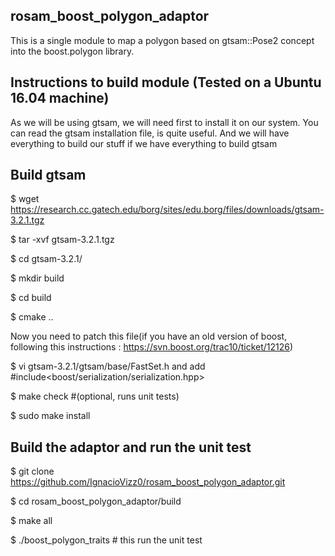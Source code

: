 ## rosam_boost_polygon_adaptor

This is a single module to map a polygon based on gtsam::Pose2 concept into the boost.polygon library.

## Instructions to build module (Tested on a Ubuntu 16.04 machine)

As we will be using gtsam, we will need first to install it on our system.
You can read the gtsam installation file, is quite useful. And we will have everything
to build our stuff if we have everything to build gtsam

## Build gtsam

$ wget https://research.cc.gatech.edu/borg/sites/edu.borg/files/downloads/gtsam-3.2.1.tgz

$ tar -xvf gtsam-3.2.1.tgz 

$ cd gtsam-3.2.1/

$ mkdir build

$ cd build

$ cmake ..

Now you need to patch this file(if you have an old version of boost, following this instructions : https://svn.boost.org/trac10/ticket/12126)

$ vi gtsam-3.2.1/gtsam/base/FastSet.h and add #include<boost/serialization/serialization.hpp>

$ make check #(optional, runs unit tests)

$ sudo make install

## Build the adaptor and run the unit test

$ git clone https://github.com/IgnacioVizz0/rosam_boost_polygon_adaptor.git

$ cd rosam_boost_polygon_adaptor/build

$ make all

$ ./boost_polygon_traits # this run the unit test
